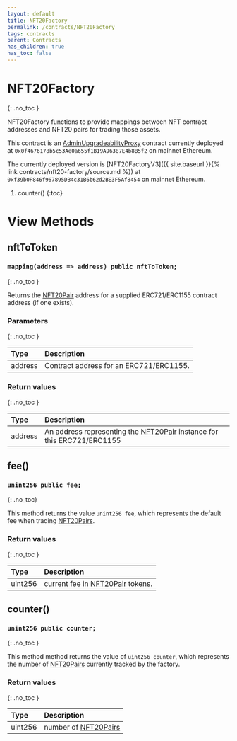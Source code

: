 ```yaml
---
layout: default
title: NFT20Factory
permalink: /contracts/NFT20Factory
tags: contracts
parent: Contracts
has_children: true
has_toc: false
---
```


# NFT20Factory
{: .no_toc }

NFT20Factory functions to provide mappings between NFT contract addresses and NFT20 pairs for trading those assets.

This contract is an [AdminUpgradeabilityProxy](https://github.com/OpenZeppelin/openzeppelin-sdk/blob/master/packages/lib/contracts/upgradeability/AdminUpgradeabilityProxy.sol) contract currently deployed at `0x0f4676178b5c53Ae0a655f1B19A96387E4b8B5f2` on mainnet Ethereum. 

The currently deployed version is [NFT20FactoryV3]({{ site.baseurl }}{% link contracts/nft20-factory/source.md %}) at `0xf39b0F846f967895DB4c31B6b62d2BE3F5Af8454` on mainnet Ethereum.

1. counter()
{:toc}

# View Methods

## nftToToken

### `mapping(address => address) public nftToToken;`
{: .no_toc }

Returns the [NFT20Pair]() address for a supplied ERC721/ERC1155 contract address (if one exists).

### Parameters
{: .no_toc }

| Type         | Description          
|:-------------|:------------------
| address      | Contract address for an ERC721/ERC1155.

### Return values
{: .no_toc }

| Type         | Description          
|:-------------|:------------------
| address      | An address representing the [NFT20Pair]() instance for this ERC721/ERC1155

## fee()

### `unint256 public fee;`
{: .no_toc}

This method returns the value `unint256 fee`, which represents the default fee when trading [NFT20Pairs]().

### Return values
{: .no_toc }

| Type         | Description          
|:-------------|:------------------
| uint256      | current fee in [NFT20Pair]() tokens.


## counter()

### `unint256 public counter;`
{: .no_toc }


This method method returns the value of `uint256 counter`, which represents the number of [NFT20Pairs]() 
currently tracked by the factory.

### Return values
{: .no_toc }

| Type         | Description          
|:-------------|:------------------
| uint256      | number of [NFT20Pairs]()
